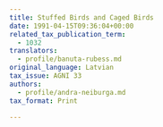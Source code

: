 ```yaml
---
title: Stuffed Birds and Caged Birds
date: 1991-04-15T09:36:04+00:00
related_tax_publication_term:
  - 1032
translators:
  - profile/banuta-rubess.md
original_language: Latvian
tax_issue: AGNI 33
authors:
  - profile/andra-neiburga.md
tax_format: Print

---
```

